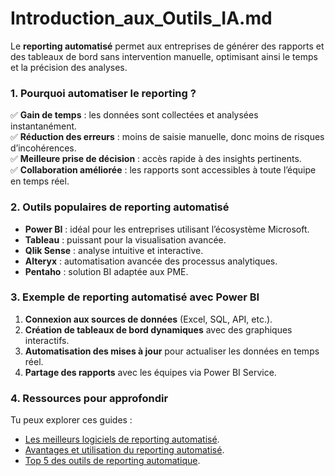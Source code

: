 # Introduction_aux_Outils_IA.md

Le **reporting automatisé** permet aux entreprises de générer des rapports et des tableaux de bord sans intervention manuelle, optimisant ainsi le temps et la précision des analyses.

### 1. **Pourquoi automatiser le reporting ?**
✅ **Gain de temps** : les données sont collectées et analysées instantanément.  
✅ **Réduction des erreurs** : moins de saisie manuelle, donc moins de risques d’incohérences.  
✅ **Meilleure prise de décision** : accès rapide à des insights pertinents.  
✅ **Collaboration améliorée** : les rapports sont accessibles à toute l’équipe en temps réel.  

### 2. **Outils populaires de reporting automatisé**
- **Power BI** : idéal pour les entreprises utilisant l’écosystème Microsoft.
- **Tableau** : puissant pour la visualisation avancée.
- **Qlik Sense** : analyse intuitive et interactive.
- **Alteryx** : automatisation avancée des processus analytiques.
- **Pentaho** : solution BI adaptée aux PME.

### 3. **Exemple de reporting automatisé avec Power BI**
1. **Connexion aux sources de données** (Excel, SQL, API, etc.).
2. **Création de tableaux de bord dynamiques** avec des graphiques interactifs.
3. **Automatisation des mises à jour** pour actualiser les données en temps réel.
4. **Partage des rapports** avec les équipes via Power BI Service.

### 4. **Ressources pour approfondir**
Tu peux explorer ces guides :
- [Les meilleurs logiciels de reporting automatisé](https://www.qotid.com/blog/les-7-meilleurs-logiciels-de-reportings-automatises).
- [Avantages et utilisation du reporting automatisé](https://www.alteryx.com/fr/blog/automated-reporting).
- [Top 5 des outils de reporting automatique](https://www.spendesk.com/fr/blog/reporting-automatique/).
